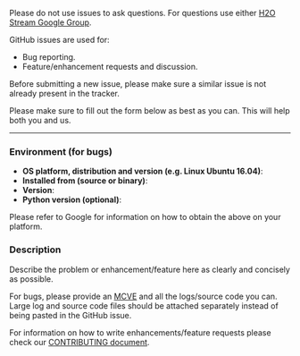 Please do not use issues to ask questions. For questions use either [H2O Stream Google Group](https://groups.google.com/forum/#!forum/h2ostream).

GitHub issues are used for:

* Bug reporting.
* Feature/enhancement requests and discussion.

Before submitting a new issue, please make sure a similar issue is not already present in the tracker.

Please make sure to fill out the form below as best as you can. This will help both you and us.

------------------------

### Environment (for bugs)

- **OS platform, distribution and version (e.g. Linux Ubuntu 16.04)**:
- **Installed from (source or binary)**:
- **Version**: 
- **Python version (optional)**:

Please refer to Google for information on how to obtain the above on your platform.

### Description

Describe the problem or enhancement/feature here as clearly and concisely as possible.

For bugs, please provide an [MCVE](https://stackoverflow.com/help/mcve) and all the logs/source code you can. Large log and source code files should be attached separately instead of being pasted in the GitHub issue.

For information on how to write enhancements/feature requests please check our [CONTRIBUTING document](CONTRIBUTING.md#enhancements-and-feature-requests).